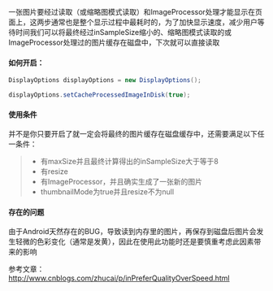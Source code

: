 一张图片要经过读取（或缩略图模式读取）和ImageProcessor处理才能显示在页面上，这两步通常也是整个显示过程中最耗时的，为了加快显示速度，减少用户等待时间我们可以将最终经过inSampleSize缩小的、缩略图模式读取的或ImageProcessor处理过的图片缓存在磁盘中，下次就可以直接读取

#### 如何开启：

```java
DisplayOptions displayOptions = new DisplayOptions();

displayOptions.setCacheProcessedImageInDisk(true);
```

#### 使用条件

并不是你只要开启了就一定会将最终的图片缓存在磁盘缓存中，还需要满足以下任一条件：
>* 有maxSize并且最终计算得出的inSampleSize大于等于8
>* 有resize
>* 有ImageProcessor，并且确实生成了一张新的图片
>* thumbnailMode为true并且resize不为null

#### 存在的问题

由于Android天然存在的BUG，导致读到内存里的图片，再保存到磁盘后图片会发生轻微的色彩变化（通常是发黄），因此在使用此功能时还是要慎重考虑此因素带来的影响

参考文章：http://www.cnblogs.com/zhucai/p/inPreferQualityOverSpeed.html
